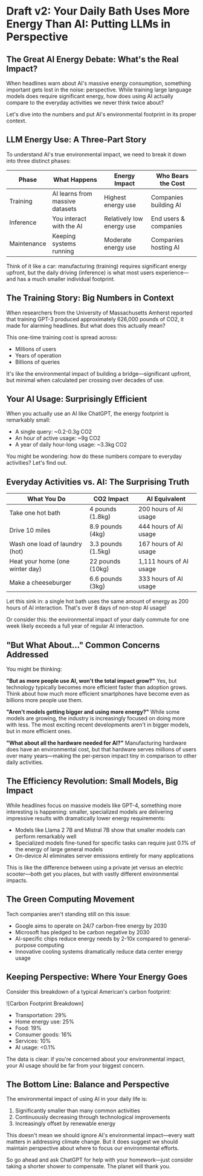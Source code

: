 # Draft v2: Your Daily Bath Uses More Energy Than AI: Putting LLMs in Perspective

## The Great AI Energy Debate: What's the Real Impact?

When headlines warn about AI's massive energy consumption, something important gets lost in the noise: perspective. While training large language models does require significant energy, how does using AI actually compare to the everyday activities we never think twice about?

Let's dive into the numbers and put AI's environmental footprint in its proper context.

## LLM Energy Use: A Three-Part Story

To understand AI's true environmental impact, we need to break it down into three distinct phases:

| Phase | What Happens | Energy Impact | Who Bears the Cost |
|-------|-------------|---------------|-------------------|
| Training | AI learns from massive datasets | Highest energy use | Companies building AI |
| Inference | You interact with the AI | Relatively low energy use | End users & companies |
| Maintenance | Keeping systems running | Moderate energy use | Companies hosting AI |

Think of it like a car: manufacturing (training) requires significant energy upfront, but the daily driving (inference) is what most users experience—and has a much smaller individual footprint.

## The Training Story: Big Numbers in Context

When researchers from the University of Massachusetts Amherst reported that training GPT-3 produced approximately 626,000 pounds of CO2, it made for alarming headlines. But what does this actually mean?

This one-time training cost is spread across:
- Millions of users
- Years of operation
- Billions of queries

It's like the environmental impact of building a bridge—significant upfront, but minimal when calculated per crossing over decades of use.

## Your AI Usage: Surprisingly Efficient

When you actually use an AI like ChatGPT, the energy footprint is remarkably small:

- A single query: ~0.2-0.3g CO2
- An hour of active usage: ~9g CO2
- A year of daily hour-long usage: ~3.3kg CO2

You might be wondering: how do these numbers compare to everyday activities? Let's find out.

## Everyday Activities vs. AI: The Surprising Truth

| What You Do | CO2 Impact | AI Equivalent |
|-------------|------------|---------------|
| Take one hot bath | 4 pounds (1.8kg) | 200 hours of AI usage |
| Drive 10 miles | 8.9 pounds (4kg) | 444 hours of AI usage |
| Wash one load of laundry (hot) | 3.3 pounds (1.5kg) | 167 hours of AI usage |
| Heat your home (one winter day) | 22 pounds (10kg) | 1,111 hours of AI usage |
| Make a cheeseburger | 6.6 pounds (3kg) | 333 hours of AI usage |

Let this sink in: a single hot bath uses the same amount of energy as 200 hours of AI interaction. That's over 8 days of non-stop AI usage!

Or consider this: the environmental impact of your daily commute for one week likely exceeds a full year of regular AI interaction.

## "But What About..." Common Concerns Addressed

You might be thinking:

**"But as more people use AI, won't the total impact grow?"**
Yes, but technology typically becomes more efficient faster than adoption grows. Think about how much more efficient smartphones have become even as billions more people use them.

**"Aren't models getting bigger and using more energy?"**
While some models are growing, the industry is increasingly focused on doing more with less. The most exciting recent developments aren't in bigger models, but in more efficient ones.

**"What about all the hardware needed for AI?"**
Manufacturing hardware does have an environmental cost, but that hardware serves millions of users over many years—making the per-person impact tiny in comparison to other daily activities.

## The Efficiency Revolution: Small Models, Big Impact

While headlines focus on massive models like GPT-4, something more interesting is happening: smaller, specialized models are delivering impressive results with dramatically lower energy requirements:

- Models like Llama 2 7B and Mistral 7B show that smaller models can perform remarkably well
- Specialized models fine-tuned for specific tasks can require just 0.1% of the energy of large general models
- On-device AI eliminates server emissions entirely for many applications

This is like the difference between using a private jet versus an electric scooter—both get you places, but with vastly different environmental impacts.

## The Green Computing Movement

Tech companies aren't standing still on this issue:

- Google aims to operate on 24/7 carbon-free energy by 2030
- Microsoft has pledged to be carbon negative by 2030
- AI-specific chips reduce energy needs by 2-10x compared to general-purpose computing
- Innovative cooling systems dramatically reduce data center energy usage

## Keeping Perspective: Where Your Energy Goes

Consider this breakdown of a typical American's carbon footprint:

![Carbon Footprint Breakdown]

- Transportation: 29%
- Home energy use: 25%
- Food: 19%
- Consumer goods: 16%
- Services: 10%
- AI usage: <0.1%

The data is clear: if you're concerned about your environmental impact, your AI usage should be far from your biggest concern.

## The Bottom Line: Balance and Perspective

The environmental impact of using AI in your daily life is:
1. Significantly smaller than many common activities
2. Continuously decreasing through technological improvements
3. Increasingly offset by renewable energy

This doesn't mean we should ignore AI's environmental impact—every watt matters in addressing climate change. But it does suggest we should maintain perspective about where to focus our environmental efforts.

So go ahead and ask ChatGPT for help with your homework—just consider taking a shorter shower to compensate. The planet will thank you. 